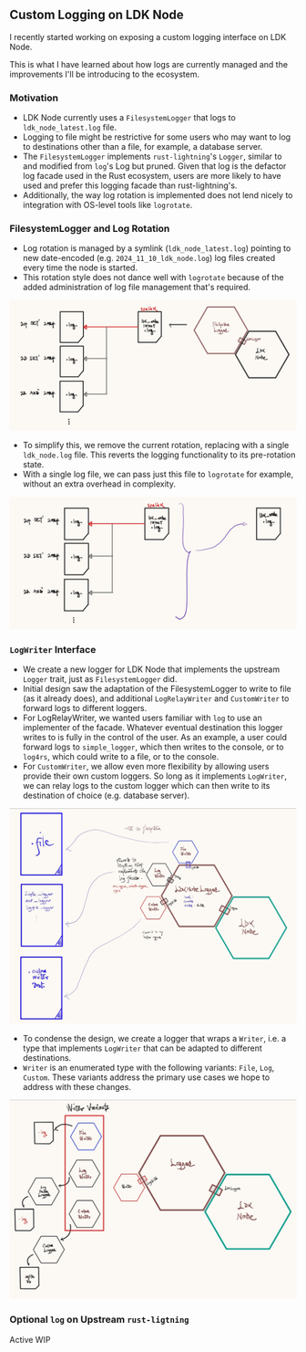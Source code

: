  ## Custom Logging on LDK Node
 I recently started working on exposing a custom logging interface on LDK Node.
 
 This is what I have learned about how logs are currently managed and the improvements I'll be introducing to the ecosystem.

 ### Motivation
 - LDK Node currently uses a `FilesystemLogger` that logs to `ldk_node_latest.log` file.
 - Logging to file might be restrictive for some users who may want to log to destinations other than a file, for example, a database server.
 - The `FilesystemLogger` implements `rust-lightning`'s `Logger`, similar to and modified from `log`'s Log but pruned. Given that log is the defactor log facade used in the Rust ecosystem, users are more likely to have used and prefer this logging facade than rust-lightning's.
 - Additionally, the way log rotation is implemented does not lend nicely to integration with OS-level tools like `logrotate`. 

 ### FilesystemLogger and Log Rotation
 - Log rotation is managed by a symlink (`ldk_node_latest.log`) pointing to new date-encoded (e.g. `2024_11_10_ldk_node.log`) log files created every time the node is started.
 - This rotation style does not dance well with `logrotate` because of the added administration of log file management that's required.

![](obsidian.images/custom.logger/filesystem.logger.jpg)
 - To simplify this, we remove the current rotation, replacing with a single `ldk_node.log` file. This reverts the logging functionality to its pre-rotation state.
 - With a single log file, we can pass just this file to `logrotate` for example, without an extra overhead in complexity.

![](obsidian.images/custom.logger/log.rotation.reversal.jpg)

 ### `LogWriter` Interface
 - We create a new logger for LDK Node that implements the upstream `Logger` trait, just as `FilesystemLogger` did. 
 - Initial design saw the adaptation of the FilesystemLogger to write to file (as it already does), and additional `LogRelayWriter` and `CustomWriter` to forward logs to different loggers. 
 - For LogRelayWriter, we wanted users familiar with `log` to use an implementer of the facade. Whatever eventual destination this logger writes to is fully in the control of the user. As an example, a user could forward logs to `simple_logger`, which then writes to the console, or to `log4rs`, which could write to a file, or to the console.
 - For `CustomWriter`, we allow even more flexibility by allowing users provide their own custom loggers. So long as it implements `LogWriter`, we can relay logs to the custom logger which can then write to its destination of choice (e.g. database server).

![](obsidian.images/custom.logger/initial.logger.design.jpg)

- To condense the design, we create a logger that wraps a `Writer`, i.e. a type that implements `LogWriter` that can be adapted to different destinations.
- `Writer` is an enumerated type with the following variants: `File`, `Log`, `Custom`. These variants address the primary use cases we hope to address with these changes.

![](obsidian.images/custom.logger/final.logger.design.jpg)

 ### Optional `log` on Upstream `rust-ligtning`
 Active WIP
